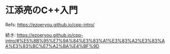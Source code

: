 # 江添亮のC++入門

Refs: <https://ezoeryou.github.io/cpp-intro/>

続き: <https://ezoeryou.github.io/cpp-intro/#%E5%8B%95%E7%9A%84%E3%83%A1%E3%83%A2%E3%83%AA%E3%83%BC%E7%A2%BA%E4%BF%9D>

